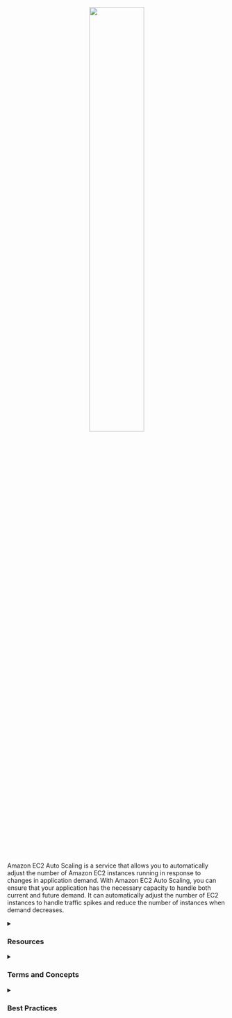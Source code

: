 <div align="center">
  <img src="https://miro.medium.com/v2/resize:fit:1200/1*Xd6ZqCDKUo5Cb79c2jdUxg.png" width="50%">
</div>

Amazon EC2 Auto Scaling is a service that allows you to automatically adjust the number of Amazon EC2 instances running in response to changes in application demand. With Amazon EC2 Auto Scaling, you can ensure that your application has the necessary capacity to handle both current and future demand. It can automatically adjust the number of EC2 instances to handle traffic spikes and reduce the number of instances when demand decreases.
<details><summary><h3>Resources</h3></summary>
<ul>
  <li><b>Elasticity:</b> EC2 Auto Scaling automatically adjusts the number of running instances based on application demand.</li>
  <li><b>Scalability:</b> EC2 Auto Scaling helps ensure your application has the necessary capacity to handle both current and future demand.</li>
  <li><b>Load balancing:</b> EC2 Auto Scaling works in conjunction with Elastic Load Balancing (ELB) to distribute traffic across EC2 instances.</li>
  <li><b>High availability:</b> EC2 Auto Scaling helps ensure your application is always available, even during traffic spikes.</li>
  <li><b>Integration with other AWS services:</b> EC2 Auto Scaling can easily be integrated with other AWS services, such as Amazon CloudWatch and Amazon SNS.</li>
</ul>
</details>
<details><summary><h3>Terms and Concepts</h3></summary>
<ul>
  <li><b>Auto Scaling groups:</b> An Auto Scaling group is a set of EC2 instances created from a single configuration. The Auto Scaling group is automatically scaled to meet application demand.</li>
  <li><b>Scaling policy:</b> The scaling policy is a set of rules that EC2 Auto Scaling follows to adjust the number of running instances.</li>
  <li><b>Scaling metrics:</b> The scaling metrics are the metrics used by EC2 Auto Scaling to determine when to adjust the number of running instances. Some common metrics include CPU utilization, memory utilization, and number of network connections.</li>
  <li><b>Automatic launch:</b> Automatic launch is the process of automatically creating new EC2 instances in response to application demand.</li>
  <li><b>Automatic termination:</b> Automatic termination is the process of automatically shutting down EC2 instances when they are no longer needed.</li>
</ul>
</details>
<details><summary><h3>Best Practices</h3></summary>

Some best practices for using Amazon EC2 Auto Scaling include:
<ul>
  <li>Defining appropriate scaling policies and alarms to ensure that EC2 instances are added or removed automatically based on application demand.</li>
  <li>Configuring load balancing to distribute traffic across running EC2 instances, ensuring high availability and horizontal scalability.</li>
  <li>Monitoring EC2 instance usage and setting alerts for anomalies or security issues.</li>
  <li>Using configuration options to ensure that EC2 instances have the necessary capacity and resources to handle application demand.</li>
  <li>Automating the deployment of applications on EC2 instances to reduce downtime and ensure consistency across different instances.</li>
</ul>

It is important to remember that Amazon EC2 Auto Scaling is a powerful tool for ensuring application scalability and availability, but its configuration should be careful and well-planned. Additionally, it is important to constantly monitor application performance and adjust scaling policies according to changes in demand and usage.

